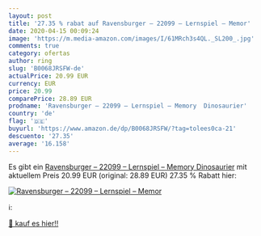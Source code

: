 ```yaml
---
layout: post
title: '27.35 % rabat auf Ravensburger – 22099 – Lernspiel – Memor'
date: 2020-04-15 00:09:24
image: 'https://m.media-amazon.com/images/I/61MRch3s4QL._SL200_.jpg'
comments: true
category: ofertas
author: ring
slug: 'B0068JRSFW-de'
actualPrice: 20.99 EUR
currency: EUR
price: 20.99
comparePrice: 28.89 EUR
prodname: 'Ravensburger – 22099 – Lernspiel – Memory  Dinosaurier'
country: 'de'
flag: '🇩🇪'
buyurl: 'https://www.amazon.de/dp/B0068JRSFW/?tag=tolees0ca-21'
descuento: '27.35'
average: '16.158'
---
```


Es gibt ein [Ravensburger – 22099 – Lernspiel – Memory  Dinosaurier](https://www.amazon.de/dp/B0068JRSFW/?tag=tolees0ca-21) mit aktuellem Preis 20.99 EUR (original: 28.89 EUR) 27.35 % Rabatt hier:

[![Ravensburger – 22099 – Lernspiel – Memor](https://m.media-amazon.com/images/I/61MRch3s4QL._SL200_.jpg)](https://www.amazon.de/dp/B0068JRSFW/?tag=tolees0ca-21)

ℹ️:


[🛒 kauf es hier!!](https://www.amazon.de/dp/B0068JRSFW/?tag=tolees0ca-21)
